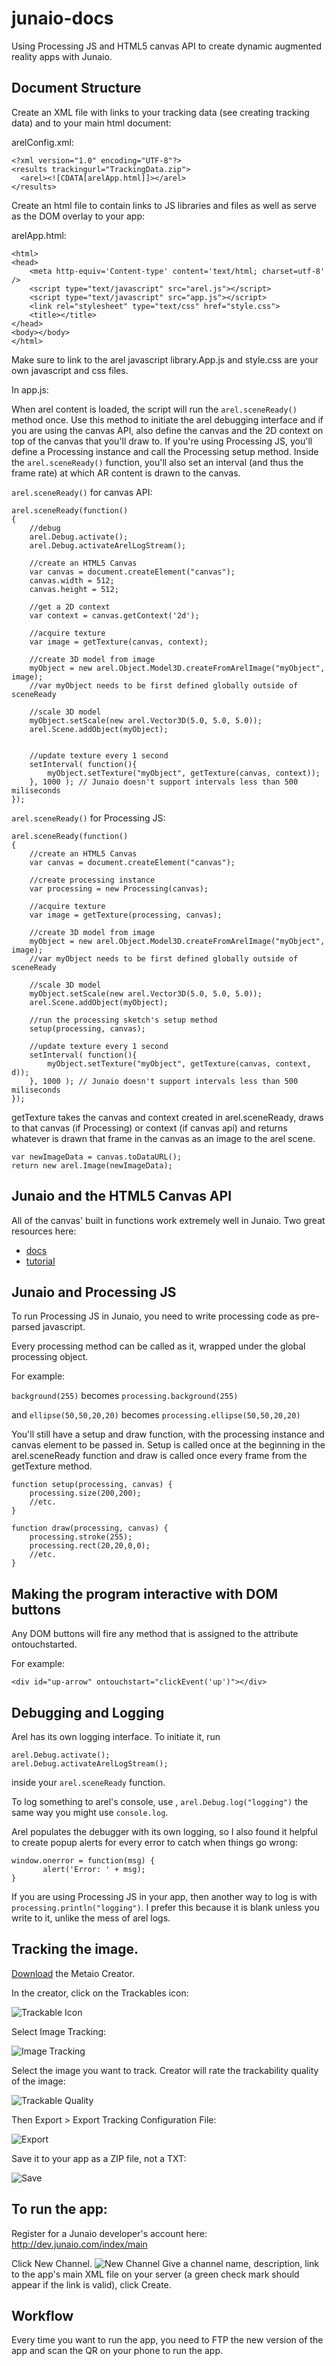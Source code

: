 junaio-docs
===========
Using Processing JS and HTML5 canvas API to create dynamic augmented reality apps with Junaio.

## Document Structure

Create an XML file with links to your tracking data (see creating tracking data) and to your main html document:

arelConfig.xml:
```
<?xml version="1.0" encoding="UTF-8"?>
<results trackingurl="TrackingData.zip">
  <arel><![CDATA[arelApp.html]]></arel>
</results>
```

Create an html file to contain links to JS libraries and files as well as serve as the DOM overlay to your app:

arelApp.html:
```
<html>
<head>
    <meta http-equiv='Content-type' content='text/html; charset=utf-8' />
	<script type="text/javascript" src="arel.js"></script>
	<script type="text/javascript" src="app.js"></script>
	<link rel="stylesheet" type="text/css" href="style.css">
    <title></title>
</head>
<body></body>
</html>

```

Make sure to link to the arel javascript library.App.js and style.css are your own javascript and css files.

In app.js:

When arel content is loaded, the script will run the `arel.sceneReady()` method once. Use this method to initiate the arel debugging interface and if you are using the canvas API, also define the canvas and the 2D context on top of the canvas that you'll draw to. If you're using Processing JS, you'll define a Processing instance and call the Processing setup method. Inside the `arel.sceneReady()` function, you'll also set an interval (and thus the frame rate) at which AR content is drawn to the canvas.

`arel.sceneReady()` for canvas API:
```
arel.sceneReady(function() 
{
	//debug
	arel.Debug.activate();
	arel.Debug.activateArelLogStream();

	//create an HTML5 Canvas
	var canvas = document.createElement("canvas");
	canvas.width = 512;
	canvas.height = 512;

	//get a 2D context
	var context = canvas.getContext('2d');

	//acquire texture 
	var image = getTexture(canvas, context);
	
	//create 3D model from image
	myObject = new arel.Object.Model3D.createFromArelImage("myObject", image);
	//var myObject needs to be first defined globally outside of sceneReady
	
	//scale 3D model
	myObject.setScale(new arel.Vector3D(5.0, 5.0, 5.0));
	arel.Scene.addObject(myObject); 
	
	
	//update texture every 1 second
	setInterval( function(){
		myObject.setTexture("myObject", getTexture(canvas, context));
	}, 1000 ); // Junaio doesn't support intervals less than 500 miliseconds
});
```

`arel.sceneReady()` for Processing JS:
```
arel.sceneReady(function() 
{
	//create an HTML5 Canvas
	var canvas = document.createElement("canvas");

	//create processing instance 
	var processing = new Processing(canvas);

	//acquire texture 
	var image = getTexture(processing, canvas);
	
	//create 3D model from image
	myObject = new arel.Object.Model3D.createFromArelImage("myObject", image); 
	//var myObject needs to be first defined globally outside of sceneReady
	
	//scale 3D model
	myObject.setScale(new arel.Vector3D(5.0, 5.0, 5.0));
	arel.Scene.addObject(myObject);

	//run the processing sketch's setup method
	setup(processing, canvas);
	
	//update texture every 1 second
	setInterval( function(){
		myObject.setTexture("myObject", getTexture(canvas, context, d));
	}, 1000 ); // Junaio doesn't support intervals less than 500 miliseconds
});
```

getTexture takes the canvas and context created in arel.sceneReady, draws to that canvas (if Processing) or context (if canvas api) and returns whatever is drawn that frame in the canvas as an image to the arel scene.

```
var newImageData = canvas.toDataURL();
return new arel.Image(newImageData);
```

## Junaio and the HTML5 Canvas API

All of the canvas' built in functions work extremely well in Junaio. Two great resources here:

* [docs](http://www.rgraph.net/reference/index.html)
* [tutorial](https://developer.mozilla.org/en-US/docs/Web/API/Canvas_API/Tutorial)

## Junaio and Processing JS

To run Processing JS in Junaio, you need to write processing code as pre-parsed javascript.

Every processing method can be called as it, wrapped under the global processing object.

For example:

`background(255)` becomes `processing.background(255)`

and `ellipse(50,50,20,20)` becomes `processing.ellipse(50,50,20,20)`

You'll still have a setup and draw function, with the processing instance and canvas element to be passed in. Setup is called once at the beginning in the arel.sceneReady function and draw is called once every frame from the getTexture method.

```
function setup(processing, canvas) {
	processing.size(200,200);
	//etc.
}

function draw(processing, canvas) {
	processing.stroke(255);
	processing.rect(20,20,0,0);
	//etc.
}
```

## Making the program interactive with DOM buttons

Any DOM buttons will fire any method that is assigned to the attribute ontouchstarted.

For example:

```
<div id="up-arrow" ontouchstart="clickEvent('up')"></div>
```

## Debugging and Logging

Arel has its own logging interface. To initiate it, run 

```
arel.Debug.activate();
arel.Debug.activateArelLogStream();
```

inside your `arel.sceneReady` function. 

To log something to arel's console, use , `arel.Debug.log("logging")` the same way you might use `console.log`.

Arel populates the debugger with its own logging, so I also found it helpful 
to create popup alerts for every error to catch when things go wrong:

```
window.onerror = function(msg) {
	   alert('Error: ' + msg);
}
```

If you are using Processing JS in your app, then another way to log is with `processing.println("logging")`. I prefer this because it is blank unless you write to it, unlike the mess of arel logs.

## Tracking the image.

[Download](http://ar.metaio.com/download_creator) the Metaio Creator.

In the creator, click on the Trackables icon: 

![Trackable Icon](http://s28.postimg.org/el3pd27u5/Screen_Shot_2014_12_06_at_8_44_47_PM.png) 

Select Image Tracking: 

![Image Tracking](http://s28.postimg.org/l02q9qejt/Screen_Shot_2014_12_06_at_8_44_54_PM.png)

Select the image you want to track. Creator will rate the trackability quality of the image: 

![Trackable Quality](http://s29.postimg.org/af9bdrvc3/Screen_Shot_2014_12_06_at_8_48_28_PM.png) 

Then Export > Export Tracking Configuration File: 

![Export](http://s18.postimg.org/aq5myx3uh/Screen_Shot_2014_12_06_at_8_48_49_PM.png) 

Save it to your app as a ZIP file, not a TXT: 

![Save](http://s15.postimg.org/8dqpb6s3f/Screen_Shot_2014_12_06_at_8_49_10_PM.png)

## To run the app:

Register for a Junaio developer's account here:
http://dev.junaio.com/index/main

Click New Channel.
![New Channel](http://s10.postimg.org/l9dksgd51/Screen_Shot_2014_12_06_at_8_35_55_PM.png)
Give a channel name, description, link to the app's main XML file on your server (a green check mark should appear if the link is valid), click Create.

## Workflow

Every time you want to run the app, you need to FTP the new version of the app and scan the QR on your phone to run the app.
